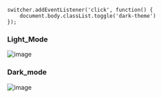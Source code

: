 

```
switcher.addEventListener('click', function() {  
    document.body.classList.toggle('dark-theme')
}); 

```


### Light_Mode
![image](https://user-images.githubusercontent.com/67835881/124374752-96af5480-dcbb-11eb-8a00-3034ea93537d.png)


### Dark_mode
![image](https://user-images.githubusercontent.com/67835881/124374824-ee4dc000-dcbb-11eb-877f-3132ffdf7266.png)
